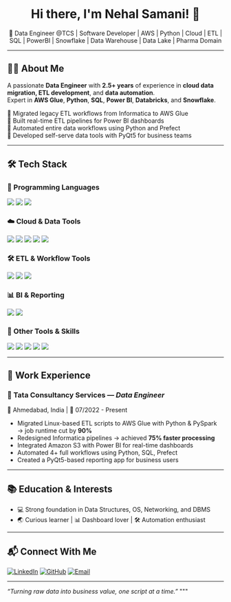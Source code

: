 <h1 align="center">Hi there, I'm Nehal Samani! 👋</h1>
<p align="center">🚀 Data Engineer @TCS | Software Developer | AWS | Python | Cloud | ETL | SQL | PowerBI | Snowflake | Data Warehouse | Data Lake | Pharma Domain</p>

---

## 🧑‍💻 About Me
A passionate **Data Engineer** with **2.5+ years** of experience in **cloud data migration, ETL development**, and **data automation**.  
Expert in **AWS Glue**, **Python**, **SQL**, **Power BI**, **Databricks**, and **Snowflake**.

🔹 Migrated legacy ETL workflows from Informatica to AWS Glue  
🔹 Built real-time ETL pipelines for Power BI dashboards  
🔹 Automated entire data workflows using Python and Prefect  
🔹 Developed self-serve data tools with PyQt5 for business teams

---

## 🛠️ Tech Stack

### 🔣 Programming Languages
<p>
  <img src="https://img.shields.io/badge/Python-3670A0?style=for-the-badge&logo=python&logoColor=white" />
  <img src="https://img.shields.io/badge/SQL-005C84?style=for-the-badge&logo=sqlite&logoColor=white" />
  <img src="https://img.shields.io/badge/Linux-FCC624?style=for-the-badge&logo=linux&logoColor=black" />
</p>

### ☁️ Cloud & Data Tools
<p>
  <img src="https://img.shields.io/badge/AWS-232F3E?style=for-the-badge&logo=amazonaws&logoColor=white" />
  <img src="https://img.shields.io/badge/S3-569A31?style=for-the-badge&logo=amazon-s3&logoColor=white" />
  <img src="https://img.shields.io/badge/Glue-FF9900?style=for-the-badge&logo=amazonaws&logoColor=white" />
  <img src="https://img.shields.io/badge/Databricks-E36209?style=for-the-badge&logo=databricks&logoColor=white" />
  <img src="https://img.shields.io/badge/Snowflake-56B9EB?style=for-the-badge&logo=snowflake&logoColor=white" />
</p>

### 🛠️ ETL & Workflow Tools
<p>
  <img src="https://img.shields.io/badge/Informatica-EF3AAB?style=for-the-badge&logo=informaticamdm&logoColor=white" />
  <img src="https://img.shields.io/badge/Prefect-212121?style=for-the-badge&logo=prefect&logoColor=white" />
  <img src="https://img.shields.io/badge/CAWA-007ACC?style=for-the-badge&logoColor=white" />
</p>

### 📊 BI & Reporting
<p>
  <img src="https://img.shields.io/badge/Power_BI-F2C811?style=for-the-badge&logo=powerbi&logoColor=black" />
  <img src="https://img.shields.io/badge/Power_Apps-742774?style=for-the-badge&logo=powerapps&logoColor=white" />
</p>

### 🧰 Other Tools & Skills
<p>
  <img src="https://img.shields.io/badge/VS_Code-007ACC?style=for-the-badge&logo=visual-studio-code&logoColor=white" />
  <img src="https://img.shields.io/badge/Jira-0052CC?style=for-the-badge&logo=jira&logoColor=white" />
  <img src="https://img.shields.io/badge/ServiceNow-1E4E79?style=for-the-badge&logo=servicenow&logoColor=white" />
  <img src="https://img.shields.io/badge/PyQt5-41CD52?style=for-the-badge&logo=qt&logoColor=white" />
  <img src="https://img.shields.io/badge/Macros-7289DA?style=for-the-badge&logoColor=white" />
</p>

---

## 💼 Work Experience

### 🏢 Tata Consultancy Services — *Data Engineer*
📍 Ahmedabad, India | 📅 07/2022 - Present

- Migrated Linux-based ETL scripts to AWS Glue with Python & PySpark → job runtime cut by **90%**
- Redesigned Informatica pipelines → achieved **75% faster processing**
- Integrated Amazon S3 with Power BI for real-time dashboards
- Automated 4+ full workflows using Python, SQL, Prefect
- Created a PyQt5-based reporting app for business users

---

## 📚 Education & Interests
- 💻 Strong foundation in Data Structures, OS, Networking, and DBMS
- 🌏 Curious learner | 📊 Dashboard lover | 🛠 Automation enthusiast

---

## 📬 Connect With Me

[![LinkedIn](https://img.shields.io/badge/-LinkedIn-0A66C2?style=for-the-badge&logo=linkedin&logoColor=white)](#)
[![GitHub](https://img.shields.io/badge/-GitHub-181717?style=for-the-badge&logo=github&logoColor=white)](https://github.com/nehalsi)
[![Email](https://img.shields.io/badge/-Email-D14836?style=for-the-badge&logo=gmail&logoColor=white)](mailto:nehalsi@example.com)

---

<i>“Turning raw data into business value, one script at a time.”</i>
"""
